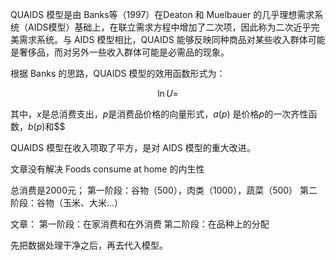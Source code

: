 QUAIDS 模型是由 Banks等（1997）在Deaton 和 Muelbauer 的几乎理想需求系统（AIDS模型）基础上，在联立需求方程中增加了二次项，因此称为二次近乎完美需求系统。与 AIDS 模型相比，QUAIDS 能够反映同种商品对某些收入群体可能是奢侈品，而对另外一些收入群体可能是必需品的现象。

根据 Banks 的思路，QUAIDS 模型的效用函数形式为：

$$
\ln U = 
$$

其中，$x$是总消费支出，$p$是消费品价格的向量形式，$a(p)$ 是价格$p$的一次齐性函数，$b(p)$和$$


QUAIDS 模型在收入项取了平方，是对 AIDS 模型的重大改进。

文章没有解决 Foods consume at home 的内生性


总消费是2000元；
第一阶段：谷物（500），肉类（1000），蔬菜（500）
第二阶段：谷物（玉米、大米...）


文章：
第一阶段：在家消费和在外消费
第二阶段：在品种上的分配

先把数据处理干净之后，再去代入模型。
